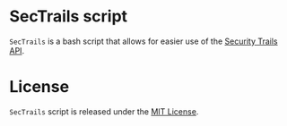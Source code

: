 # SecTrails script
`SecTrails` is a bash script that allows for easier use of the [Security Trails API](https://docs.securitytrails.com/docs).
# License
`SecTrails` script is released under the [MIT License](LICENSE).
